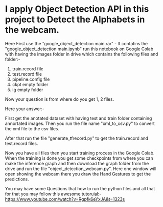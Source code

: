 # I apply Object Detection API in this project to Detect the Alphabets in the webcam.

Here First use the "google_object_detection main.rar" - It contatins the "google_object_detection main.ipynb" run this notebook on Google Colab with having the images folder in drive which contains the following files and folder:-

1) train.record file
2) test.record file
3) pipeline.config file
4) ckpt empty folder
5) ig empty folder

Now your question is from where do you get 1, 2 files.

Here your answer:-

First get the anotated dataset with having test and train folder containing annortated images. Then you run the file name "xml_to_csv.py" to convert the xml file to the csv files.

After that run the file "generate_tfrecord.py" to get the train.record and test.record files.

Now you have all files then you start training process in the Google Colab. When the training is done you get some checkpoints from where you can make the inference graph and then download the graph folder from the drive and run the file "object_detection_webcam.py". Here one window will open showing the webcam there you draw the Hand Gestures to get the predictions.

You may have some Questions that how to run the python files and all that for that you may follow this awesome tutoruial:- https://www.youtube.com/watch?v=Rgpfk6eYxJA&t=1323s

